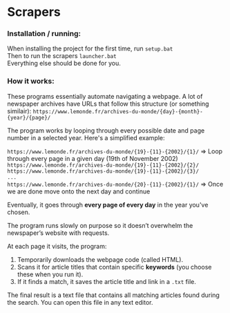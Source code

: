 # Scrapers

### Installation / running:
When installing the project for the first time, run `setup.bat` <br>
Then to run the scrapers `launcher.bat` <br>
Everything else should be done for you.

### How it works:
These programs essentially automate navigating a webpage. 
A lot of newspaper archives have URLs that follow this structure (or something similair):
`https://www.lemonde.fr/archives-du-monde/{day}-{month}-{year}/{page}/`

The program works by looping through every possible date and page number in a selected year. Here's a simplified example:

`https://www.lemonde.fr/archives-du-monde/{19}-{11}-{2002}/{1}/` => Loop through every page in a given day (19th of November 2002) <br>
`https://www.lemonde.fr/archives-du-monde/{19}-{11}-{2002}/{2}/` <br>
`https://www.lemonde.fr/archives-du-monde/{19}-{11}-{2002}/{3}/` <br>
`...` <br>
`https://www.lemonde.fr/archives-du-monde/{20}-{11}-{2002}/{1}/` => Once we are done move onto the next day and continue <br>

Eventually, it goes through **every page of every day** in the year you've chosen.

The program runs slowly on purpose so it doesn’t overwhelm the newspaper’s website with requests.

At each page it visits, the program:
1. Temporarily downloads the webpage code (called HTML).
2. Scans it for article titles that contain specific **keywords** (you choose these when you run it).
3. If it finds a match, it saves the article title and link in a `.txt` file.

The final result is a text file that contains all matching articles found during the search. You can open this file in any text editor.
